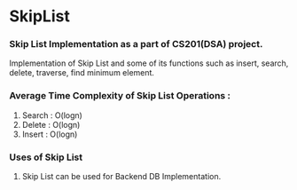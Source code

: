 # SkipList
### Skip List Implementation as a part of CS201(DSA) project.
Implementation of Skip List and some of its functions such as insert, search, delete, traverse, find minimum element.
### Average Time Complexity of Skip List Operations :
1. Search : O(logn)
2. Delete : O(logn)
3. Insert : O(logn)
### Uses of Skip List
1. Skip List can be used for Backend DB Implementation.
